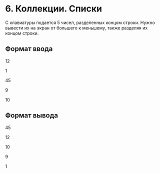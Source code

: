 # 6. Коллекции. Списки
С клавиатуры подается 5 чисел, разделенных концом строки. Нужно вывести их на экран от большего к меньшему, также разделяя их концом строки.

## Формат ввода
12

1

45

9

10

## Формат вывода
45

12

10

9

1


